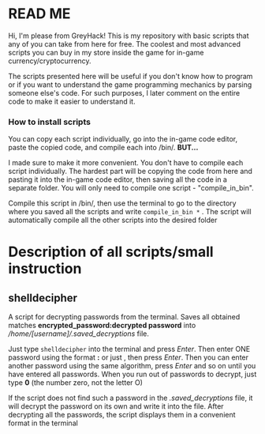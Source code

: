 # READ ME

Hi, I'm please from GreyHack! This is my repository with basic scripts that any of you can take from here for free. The coolest and most advanced scripts you can buy in my store inside the game for in-game currency/cryptocurrency.

The scripts presented here will be useful if you don't know how to program or if you want to understand the game programming mechanics by parsing someone else's code. For such purposes, I later comment on the entire code to make it easier to understand it.

### How to install scripts

You can copy each script individually, go into the in-game code editor, paste the copied code, and compile each into /bin/<your convenient script name>. __BUT...__ 

I made sure to make it more convenient. You don't have to compile each script individually. The hardest part will be copying the code from here and pasting it into the in-game code editor, then saving all the code in a separate folder. You will only need to compile one script - "compile_in_bin". 

Compile this script in /bin/, then use the terminal to go to the directory where you saved all the scripts and write `compile_in_bin *` . The script will automatically compile all the other scripts into the desired folder

# Description of all scripts/small instruction

## shelldecipher

A script for decrypting passwords from the terminal. Saves all obtained matches **encrypted_password:decrypted password** into */home/[username]/.saved_decryptions* file. 

Just type `shelldecipher` into the terminal and press *Enter*. Then enter ONE password using the format **<login>:<encrypted password>** or just **<encrypted password>**, then press *Enter*. Then you can enter another password using the same algorithm, press *Enter* and so on until you have entered all passwords. When you run out of passwords to decrypt, just type **0** (the number zero, not the letter O)

If the script does not find such a password in the *.saved_decryptions* file, it will decrypt the password on its own and write it into the file. After decrypting all the passwords, the script displays them in a convenient format in the terminal
